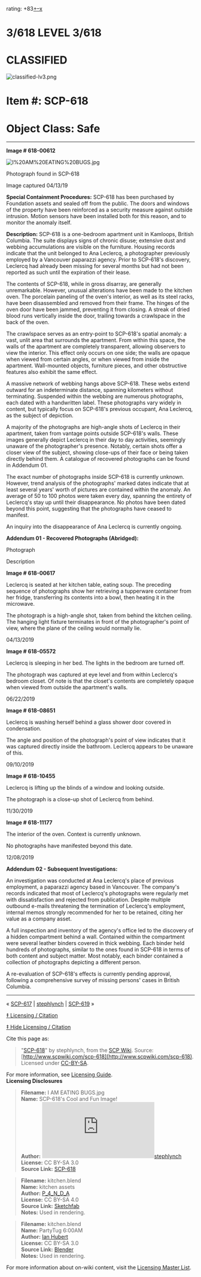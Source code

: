rating: +83[+](javascript:; "I like it")[–](javascript:; "I don't like it")[x](javascript:; "Cancel my vote")

3/618 LEVEL 3/618
=================

CLASSIFIED
==========

![classified-lv3.png](http://www.scp-wiki.net/local--files/component:classified-decoration-base/classified-lv3.png)

Item #: SCP-618
===============

Object Class: Safe
==================

* * *

**Image # 618-00612**

![I%20AM%20EATING%20BUGS.jpg](http://scp-wiki.wdfiles.com/local--files/scp-618/I%20AM%20EATING%20BUGS.jpg)

Photograph found in SCP-618

Image captured 04/13/19

  
**Special Containment Procedures:** SCP-618 has been purchased by Foundation assets and sealed off from the public. The doors and windows of the property have been reinforced as a security measure against outside intrusion. Motion sensors have been installed both for this reason, and to monitor the anomaly itself.

**Description:** SCP-618 is a one-bedroom apartment unit in Kamloops, British Columbia. The suite displays signs of chronic disuse; extensive dust and webbing accumulations are visible on the furniture. Housing records indicate that the unit belonged to Ana Leclercq, a photographer previously employed by a Vancouver paparazzi agency. Prior to SCP-618's discovery, Leclercq had already been missing for several months but had not been reported as such until the expiration of their lease.

The contents of SCP-618, while in gross disarray, are generally unremarkable. However, unusual alterations have been made to the kitchen oven. The porcelain paneling of the oven's interior, as well as its steel racks, have been disassembled and removed from their frame. The hinges of the oven door have been jammed, preventing it from closing. A streak of dried blood runs vertically inside the door, trailing towards a crawlspace in the back of the oven.

The crawlspace serves as an entry-point to SCP-618's spatial anomaly: a vast, unlit area that surrounds the apartment. From within this space, the walls of the apartment are completely transparent, allowing observers to view the interior. This effect only occurs on one side; the walls are opaque when viewed from certain angles, or when viewed from inside the apartment. Wall-mounted objects, furniture pieces, and other obstructive features also exhibit the same effect.

A massive network of webbing hangs above SCP-618. These webs extend outward for an indeterminate distance, spanning kilometers without terminating. Suspended within the webbing are numerous photographs, each dated with a handwritten label. These photographs vary widely in content, but typically focus on SCP-618's previous occupant, Ana Leclercq, as the subject of depiction.

A majority of the photographs are high-angle shots of Leclercq in their apartment, taken from vantage points outside SCP-618's walls. These images generally depict Leclercq in their day to day activities, seemingly unaware of the photographer's presence. Notably, certain shots offer a closer view of the subject, showing close-ups of their face or being taken directly behind them. A catalogue of recovered photographs can be found in Addendum 01.

The exact number of photographs inside SCP-618 is currently unknown. However, trend analysis of the photographs' marked dates indicate that at least several years' worth of pictures are contained within the anomaly. An average of 50 to 100 photos were taken every day, spanning the entirety of Leclercq's stay up until their disappearance. No photos have been dated beyond this point, suggesting that the photographs have ceased to manifest.

An inquiry into the disappearance of Ana Leclercq is currently ongoing.

**Addendum 01 - Recovered Photographs (Abridged):**

Photograph

Description

**Image # 618-00617**

Leclercq is seated at her kitchen table, eating soup. The preceding sequence of photographs show her retrieving a tupperware container from her fridge, transferring its contents into a bowl, then heating it in the microwave.

The photograph is a high-angle shot, taken from behind the kitchen ceiling. The hanging light fixture terminates in front of the photographer's point of view, where the plane of the ceiling would normally lie.

04/13/2019

**Image # 618-05572**

Leclercq is sleeping in her bed. The lights in the bedroom are turned off.

The photograph was captured at eye level and from within Leclercq's bedroom closet. Of note is that the closet's contents are completely opaque when viewed from outside the apartment's walls.

06/22/2019

**Image # 618-08651**

Leclercq is washing herself behind a glass shower door covered in condensation.

The angle and position of the photograph's point of view indicates that it was captured directly inside the bathroom. Leclercq appears to be unaware of this.

09/10/2019

**Image # 618-10455**

Leclercq is lifting up the blinds of a window and looking outside.

The photograph is a close-up shot of Leclercq from behind.

11/30/2019

**Image # 618-11177**

The interior of the oven. Context is currently unknown.

No photographs have manifested beyond this date.

12/08/2019

**Addendum 02 - Subsequent Investigations:**

An investigation was conducted at Ana Leclercq's place of previous employment, a paparazzi agency based in Vancouver. The company's records indicated that most of Leclercq's photographs were regularly met with dissatisfaction and rejected from publication. Despite multiple outbound e-mails threatening the termination of Leclercq's employment, internal memos strongly recommended for her to be retained, citing her value as a company asset.

A full inspection and inventory of the agency's office led to the discovery of a hidden compartment behind a wall. Contained within the compartment were several leather binders covered in thick webbing. Each binder held hundreds of photographs, similar to the ones found in SCP-618 in terms of both content and subject matter. Most notably, each binder contained a collection of photographs depicting a different person.

A re-evaluation of SCP-618's effects is currently pending approval, following a comprehensive survey of missing persons' cases in British Columbia.

* * *

« [SCP-617](/scp-617) | [stephlynch](/coolpage-funpage) | [SCP-619](/scp-619) »

[‡ Licensing / Citation](javascript:;)

[‡ Hide Licensing / Citation](javascript:;)

Cite this page as:

> "[SCP-618](/scp-618)" by stephlynch, from the [SCP Wiki](http://scp-wiki.net). Source: [http://www.scpwiki.com/scp-618](http://www.scpwiki.com/scp-618). Licensed under [CC-BY-SA](https://creativecommons.org/licenses/by-sa/3.0/).

For more information, see [Licensing Guide](http://www.scp-wiki.net/licensing-guide).  
**Licensing Disclosures**

> **Filename:** I AM EATING BUGS.jpg  
> **Name:** SCP-618's Cool and Fun Image!  
> **Author:** [![stephlynch](http://www.wikidot.com/avatar.php?userid=1802367&amp;size=small&amp;timestamp=1601453253)](http://www.wikidot.com/user:info/stephlynch)[stephlynch](http://www.wikidot.com/user:info/stephlynch)  
> **License:** CC BY-SA 3.0  
> **Source Link:** [SCP-618](http://www.scpwiki.com/scp-618)

> **Filename:** kitchen.blend  
> **Name:** kitchen assets  
> **Author:** [P\_4\_N\_D\_A](https://sketchfab.com/P_4_N_D_A)  
> **License:** CC BY-SA 4.0  
> **Source Link:** [Sketchfab](https://sketchfab.com/3d-models/kitchen-assets-6b33633360d34fa09c5f7abc6ee76ae3)  
> **Notes:** Used in rendering.

> **Filename:** kitchen.blend  
> **Name:** PartyTug 6:00AM  
> **Author:** [Ian Hubert](https://www.robotsoup.com/)  
> **License:** CC BY-SA 3.0  
> **Source Link:** [Blender](https://cloud.blender.org/p/gallery/5eff317d7920214fcfa0770e)  
> **Notes:** Used in rendering.

For more information about on-wiki content, visit the [Licensing Master List](http://www.scp-wiki.net/licensing-master-list).